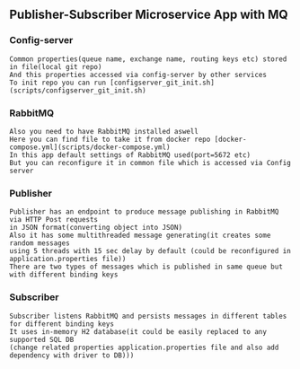 ## Publisher-Subscriber Microservice App with MQ

### Config-server
    Common properties(queue name, exchange name, routing keys etc) stored in file(local git repo) 
    And this properties accessed via config-server by other services
    To init repo you can run [configserver_git_init.sh](scripts/configserver_git_init.sh)

### RabbitMQ
    Also you need to have RabbitMQ installed aswell
    Here you can find file to take it from docker repo [docker-compose.yml](scripts/docker-compose.yml)
    In this app default settings of RabbitMQ used(port=5672 etc) 
    But you can reconfigure it in common file which is accessed via Config server
  
### Publisher
    Publisher has an endpoint to produce message publishing in RabbitMQ via HTTP Post requests
    in JSON format(converting object into JSON)
    Also it has some multithreaded message generating(it creates some random messages 
    using 5 threads with 15 sec delay by default (could be reconfigured in application.properties file))
    There are two types of messages which is published in same queue but with different binding keys  
### Subscriber
    Subscriber listens RabbitMQ and persists messages in different tables for different binding keys
    It uses in-memory H2 database(it could be easily replaced to any supported SQL DB
    (change related properties application.properties file and also add dependency with driver to DB)))
            